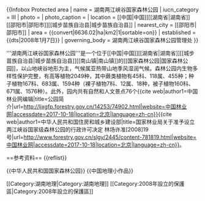 {{Infobox Protected area 
| name = 湖南两江峡谷国家森林公园
| iucn_category = III
| photo = 
| photo_caption = 
| location = [[中国|中国]][[湖南省|湖南省]][[邵阳市|邵阳市]][[城步苗族自治县|城步苗族自治县]]
| nearest_city = [[邵阳市|邵阳市]]
| area = {{convert|6636.02|ha|km2|1|sortable=on}}<ref name="描述甲"/>
| established = {{dts|2008年1月7日}}
| governing_body = 湖南两江峡谷国家森林公园管理处
}}

'''湖南两江峡谷国家森林公园'''是一个位于[[中国|中国]][[湖南省|湖南省]][[城步苗族自治县|城步苗族自治县]][[南山镇|南山镇]]的[[国家森林公园|国家森林公园]]<ref name="描述甲"/>，以山地峡谷地形为主，气候属亚热带山地季风湿润气候。森林公园内生物多样性保护完整，有高等植物2049种，其中蕨类植物有45科、118属、455种；种子植物167科、683属、1594种（裸子植物7科、12属、18种，被子植物160科、671属、1576种）。此外，园内共有自然和人文景点76个<ref name="描述乙">{{cite web|author1=中国林业网编辑|title=公园简介|url=http://ljxgfp.forestry.gov.cn/14253/74902.html|website=中国林业网|accessdate=2017-10-18|location=北京|language=zh-cn}}</ref><ref name="描述甲">{{cite web|author1=中华人民共和国住房和城乡建设部|title=国家林业局关于准予设立两江峡谷国家级森林公园的行政许可决定  林场许准[2008]19号|url=http://www.forestry.gov.cn/slgy/2445/content-781819.html|website=中国林业网|accessdate=2017-10-18|location=北京|language=zh-cn}}</ref>。

==参考资料==
{{reflist}}

{{中华人民共和国国家森林公园}}
{{中国地理小作品}}

[[Category:湖南地理|Category:湖南地理]]
[[Category:2008年設立的保護區|Category:2008年設立的保護區]]